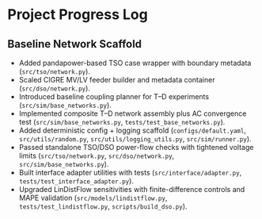 # Project Progress Log

## Baseline Network Scaffold
- Added pandapower-based TSO case wrapper with boundary metadata (`src/tso/network.py`).
- Scaled CIGRE MV/LV feeder builder and metadata container (`src/dso/network.py`).
- Introduced baseline coupling planner for T–D experiments (`src/sim/base_networks.py`).
- Implemented composite T–D network assembly plus AC convergence test (`src/sim/base_networks.py`, `tests/test_base_networks.py`).
- Added deterministic config + logging scaffold (`configs/default.yaml`, `src/utils/random.py`, `src/utils/logging_utils.py`, `src/sim/runner.py`).
- Passed standalone TSO/DSO power-flow checks with tightened voltage limits (`src/tso/network.py`, `src/dso/network.py`, `src/sim/base_networks.py`).
- Built interface adapter utilities with tests (`src/interface/adapter.py`, `tests/test_interface_adapter.py`).
- Upgraded LinDistFlow sensitivities with finite-difference controls and MAPE validation (`src/models/lindistflow.py`, `tests/test_lindistflow.py`, `scripts/build_dso.py`).
